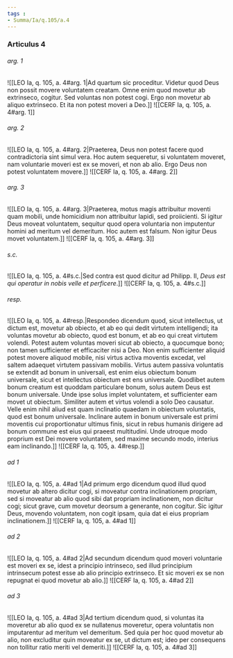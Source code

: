 ```yaml
---
tags : 
- Summa/Ia/q.105/a.4
---
```


### Articulus 4

###### arg. 1
![[LEO Ia, q. 105, a. 4#arg. 1|Ad quartum sic proceditur. Videtur quod Deus non possit movere voluntatem creatam. Omne enim quod movetur ab extrinseco, cogitur. Sed voluntas non potest cogi. Ergo non movetur ab aliquo extrinseco. Et ita non potest moveri a Deo.]]
![[CERF Ia, q. 105, a. 4#arg. 1]]

###### arg. 2
![[LEO Ia, q. 105, a. 4#arg. 2|Praeterea, Deus non potest facere quod contradictoria sint simul vera. Hoc autem sequeretur, si voluntatem moveret, nam voluntarie moveri est ex se moveri, et non ab alio. Ergo Deus non potest voluntatem movere.]]
![[CERF Ia, q. 105, a. 4#arg. 2]]

###### arg. 3
![[LEO Ia, q. 105, a. 4#arg. 3|Praeterea, motus magis attribuitur moventi quam mobili, unde homicidium non attribuitur lapidi, sed proiicienti. Si igitur Deus moveat voluntatem, sequitur quod opera voluntaria non imputentur homini ad meritum vel demeritum. Hoc autem est falsum. Non igitur Deus movet voluntatem.]]
![[CERF Ia, q. 105, a. 4#arg. 3]]

###### s.c.
![[LEO Ia, q. 105, a. 4#s.c.|Sed contra est quod dicitur ad Philipp. II, *Deus est qui operatur in nobis velle et perficere*.]]
![[CERF Ia, q. 105, a. 4#s.c.]]

###### resp.
![[LEO Ia, q. 105, a. 4#resp.|Respondeo dicendum quod, sicut intellectus, ut dictum est, movetur ab obiecto, et ab eo qui dedit virtutem intelligendi; ita voluntas movetur ab obiecto, quod est bonum, et ab eo qui creat virtutem volendi. Potest autem voluntas moveri sicut ab obiecto, a quocumque bono; non tamen sufficienter et efficaciter nisi a Deo. Non enim sufficienter aliquid potest movere aliquod mobile, nisi virtus activa moventis excedat, vel saltem adaequet virtutem passivam mobilis. Virtus autem passiva voluntatis se extendit ad bonum in universali, est enim eius obiectum bonum universale, sicut et intellectus obiectum est ens universale. Quodlibet autem bonum creatum est quoddam particulare bonum, solus autem Deus est bonum universale. Unde ipse solus implet voluntatem, et sufficienter eam movet ut obiectum. Similiter autem et virtus volendi a solo Deo causatur. Velle enim nihil aliud est quam inclinatio quaedam in obiectum voluntatis, quod est bonum universale. Inclinare autem in bonum universale est primi moventis cui proportionatur ultimus finis, sicut in rebus humanis dirigere ad bonum commune est eius qui praeest multitudini. Unde utroque modo proprium est Dei movere voluntatem, sed maxime secundo modo, interius eam inclinando.]]
![[CERF Ia, q. 105, a. 4#resp.]]

###### ad 1
![[LEO Ia, q. 105, a. 4#ad 1|Ad primum ergo dicendum quod illud quod movetur ab altero dicitur cogi, si moveatur contra inclinationem propriam, sed si moveatur ab alio quod sibi dat propriam inclinationem, non dicitur cogi; sicut grave, cum movetur deorsum a generante, non cogitur. Sic igitur Deus, movendo voluntatem, non cogit ipsam, quia dat ei eius propriam inclinationem.]]
![[CERF Ia, q. 105, a. 4#ad 1]]

###### ad 2
![[LEO Ia, q. 105, a. 4#ad 2|Ad secundum dicendum quod moveri voluntarie est moveri ex se, idest a principio intrinseco, sed illud principium intrinsecum potest esse ab alio principio extrinseco. Et sic moveri ex se non repugnat ei quod movetur ab alio.]]
![[CERF Ia, q. 105, a. 4#ad 2]]

###### ad 3
![[LEO Ia, q. 105, a. 4#ad 3|Ad tertium dicendum quod, si voluntas ita moveretur ab alio quod ex se nullatenus moveretur, opera voluntatis non imputarentur ad meritum vel demeritum. Sed quia per hoc quod movetur ab alio, non excluditur quin moveatur ex se, ut dictum est; ideo per consequens non tollitur ratio meriti vel demeriti.]]
![[CERF Ia, q. 105, a. 4#ad 3]]

